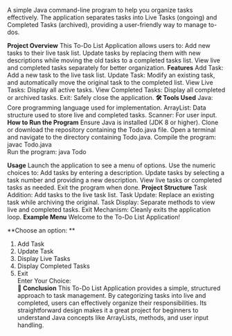 A simple Java command-line program to help you organize tasks effectively. The application separates tasks into Live Tasks (ongoing) and Completed Tasks (archived), providing a user-friendly way to manage to-dos.

**Project Overview**
This To-Do List Application allows users to:
Add new tasks to their live task list.
Update tasks by replacing them with new descriptions while moving the old tasks to a completed tasks list.
View live and completed tasks separately for better organization.
**Features**
Add Task: Add a new task to the live task list.
Update Task: Modify an existing task, and automatically move the original task to the completed list.
View Live Tasks: Display all active tasks.
View Completed Tasks: Display all completed or archived tasks.
Exit: Safely close the application.
**🛠️ Tools Used**
Java: Core programming language used for implementation.
ArrayList: Data structure used to store live and completed tasks.
Scanner: For user input.
**How to Run the Program**
Ensure Java is installed (JDK 8 or higher).
Clone or download the repository containing the Todo.java file.
Open a terminal and navigate to the directory containing Todo.java.
Compile the program:
javac Todo.java  
Run the program:
java Todo  

**Usage**
Launch the application to see a menu of options.
Use the numeric choices to:
Add tasks by entering a description.
Update tasks by selecting a task number and providing a new description.
View live tasks or completed tasks as needed.
Exit the program when done.
**Project Structure**
Task Addition: Add tasks to the live task list.
Task Update: Replace an existing task while archiving the original.
Task Display: Separate methods to view live and completed tasks.
Exit Mechanism: Cleanly exits the application loop.
**Example Menu**
Welcome to the To-Do List Application!  

**Choose an option: ** 
1. Add Task  
2. Update Task  
3. Display Live Tasks  
4. Display Completed Tasks  
5. Exit  
Enter Your Choice:  
**📌 Conclusion**
This To-Do List Application provides a simple, structured approach to task management. By categorizing tasks into live and completed, users can effectively organize their responsibilities. Its straightforward design makes it a great project for beginners to understand Java concepts like ArrayLists, methods, and user input handling.
